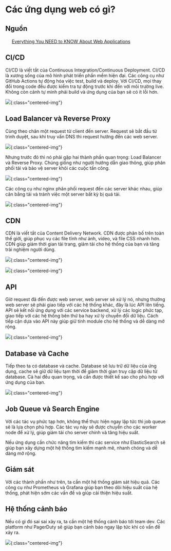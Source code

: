 # Các ứng dụng web có gì?

## Nguồn

<img src="../../assets/images/bytebytego.png" width="16" height="16"/> [Everything You NEED to KNOW About Web Applications](https://www.youtube.com/watch?v=_higfXfhjdo)

## CI/CD

CI/CD là viết tắt của Continuous Integration/Continuous Deployment. CI/CD là xương sống của mô hình phát triển phần mềm hiện đại. Các công cụ như GitHub Actions tự động hóa việc test, build và deploy. Với CI/CD, mọi thay đổi trong code đều được kiểm tra tự động trước khi đến với môi trường live. Không còn cảnh tự mình phải build và ứng dụng của bạn sẽ có ít lỗi hơn.

![](../assets/ByteByteGo/web-applications/figure1.png){:class="centered-img"}

## Load Balancer và Reverse Proxy

Cùng theo chân một request từ client đến server. Request sẽ bắt đầu từ trình duyệt, sau khi truy vấn DNS thì request hướng đến các web server. 

![](../assets/ByteByteGo/web-applications/figure2.png){:class="centered-img"}

Nhưng trước đó thì nó phải gặp hai thành phần quan trọng: Load Balancer và Reverse Proxy. Chúng giống như người hướng dẫn giao thông, giúp phân phối tải và bảo vệ server khỏi các cuộc tấn công.

![](../assets/ByteByteGo/web-applications/figure3.png){:class="centered-img"}

Các công cụ như nginx phân phối request đến các server khác nhau, giúp cân bằng tải và tránh việc một server bất kỳ bị quá tải.

![](../assets/ByteByteGo/web-applications/figure4.png){:class="centered-img"}

## CDN

CDN là viết tắt của Content Delivery Network. CDN được phân bố trên toàn thế giới, giúp phục vụ các file tĩnh như ảnh, video, và file CSS nhanh hơn. CDN giúp giảm thời gian tải trang, giảm tải cho hệ thống của bạn và tăng trải nghiệm người dùng.

![](../assets/ByteByteGo/web-applications/figure5.png){:class="centered-img"}

![](../assets/ByteByteGo/web-applications/figure6.png){:class="centered-img"}

## API

Giờ request đã đến được web server, web server sẽ xử lý nó, nhưng thường web server sẽ phải giao tiếp với các hệ thống khác, đây là lúc API lên tiếng. API sẽ kết nối ứng dụng với các service backend, xử lý các logic phức tạp, giao tiếp với các hệ thống bên thứ ba hay xử lý chuyển đổi dữ liệu. Cách tiếp cận dựa vào API này giúp giữ tính module cho hệ thống và dễ dàng mở rộng.

![](../assets/ByteByteGo/web-applications/figure7.png){:class="centered-img"}

## Database và Cache

Tiếp theo ta có database và cache. Database sẽ lưu trữ dữ liệu của ứng dụng, cache sẽ giữ dữ liệu tạm thời để giảm thời gian truy cập dữ liệu từ database. Cả hai đều quan trọng, và cần được thiết kế sao cho phù hợp với ứng dụng của bạn.

![](../assets/ByteByteGo/web-applications/figure8.png){:class="centered-img"}

## Job Queue và Search Engine

Với các tác vụ phức tạp hơn, không thể thực hiện ngay lập tức thì job queue sẽ là lựa chọn phù hợp. Các tác vụ này sẽ được chuyển cho các worker node để xử lý, giúp giảm tải cho server chính và tăng hiệu suất.

Nếu ứng dụng cần chức năng tìm kiếm thì các service như ElasticSearch sẽ giúp bạn xây dựng một hệ thống tìm kiếm mạnh mẽ, nhanh chóng và dễ dàng mở rộng.

## Giám sát

Với các thành phần như trên, ta cần một hệ thống giám sát hiệu quả. Các công cụ như Prometheus và Grafana giúp bạn theo dõi hiệu suất của hệ thống, phát hiện sớm các vấn đề và giúp cải thiện hiệu suất.

## Hệ thống cảnh báo

Nếu có gì đó sai sai xảy ra, ta cần một hệ thống cảnh báo tới team dev. Các platform như PagerDuty sẽ giúp bạn cảnh báo ngay lập tức khi có vấn đề xảy ra.

![](../assets/ByteByteGo/web-applications/figure9.png){:class="centered-img"}
